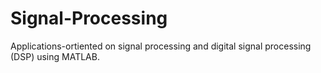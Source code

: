 # Signal-Processing
 Applications-ortiented on signal processing and digital signal processing (DSP) using MATLAB.
